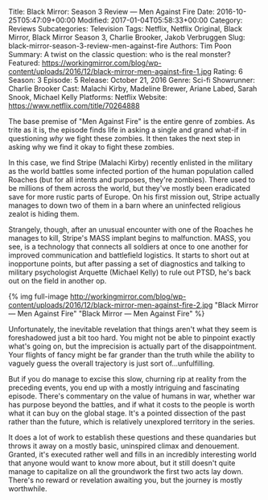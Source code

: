 Title: Black Mirror: Season 3 Review — Men Against Fire
Date: 2016-10-25T05:47:09+00:00
Modified: 2017-01-04T05:58:33+00:00
Category: Reviews
Subcategories: Television
Tags: Netflix, Netflix Original, Black Mirror, Black Mirror Season 3, Charlie Brooker, Jakob Verbruggen
Slug: black-mirror-season-3-review-men-against-fire
Authors: Tim Poon
Summary: A twist on the classic question: who is the real monster?
Featured: https://workingmirror.com/blog/wp-content/uploads/2016/12/black-mirror-men-against-fire-1.jpg
Rating: 6
Season: 3
Episode: 5
Release: October 21, 2016
Genre: Sci-fi
Showrunner: Charlie Brooker
Cast: Malachi Kirby, Madeline Brewer, Ariane Labed, Sarah Snook, Michael Kelly
Platforms: Netflix
Website: https://www.netflix.com/title/70264888

The base premise of "Men Against Fire" is the entire genre of zombies. As trite as it is, the episode finds life in asking a single and grand what-if in questioning *why* we fight these zombies. It then takes the next step in asking why we find it okay to fight these zombies.

In this case, we find Stripe (Malachi Kirby) recently enlisted in the military as the world battles some infected portion of the human population called Roaches (but for all intents and purposes, they're zombies). There used to be millions of them across the world, but they've mostly been eradicated save for more rustic parts of Europe. On his first mission out, Stripe actually manages to down two of them in a barn where an uninfected religious zealot is hiding them.

Strangely, though, after an unusual encounter with one of the Roaches he manages to kill, Stripe's MASS implant begins to malfunction. MASS, you see, is a technology that connects all soldiers at once to one another for improved communication and battlefield logistics. It starts to short out at inopportune points, but after passing a set of diagnostics and talking to military psychologist Arquette (Michael Kelly) to rule out PTSD, he's back out on the field in another op.

{% img full-image http://workingmirror.com/blog/wp-content/uploads/2016/12/black-mirror-men-against-fire-2.jpg "Black Mirror — Men Against Fire" "Black Mirror — Men Against Fire" %}

Unfortunately, the inevitable revelation that things aren't what they seem is foreshadowed just a bit too hard. You might not be able to pinpoint exactly what's going on, but the imprecision is actually part of the disappointment. Your flights of fancy might be far grander than the truth while the ability to vaguely guess the overall trajectory is just sort of...unfulfilling.

But if you do manage to excise this slow, churning rip at reality from the preceding events, you end up with a mostly intriguing and fascinating episode. There's commentary on the value of humans in war, whether war has purpose beyond the battles, and if what it costs to the people is worth what it can buy on the global stage. It's a pointed dissection of the past rather than the future, which is relatively unexplored territory in the series.

It does a lot of work to establish these questions and these quandaries but throws it away on a mostly basic, uninspired climax and denouement. Granted, it's executed rather well and fills in an incredibly interesting world that anyone would want to know more about, but it still doesn't quite manage to capitalize on all the groundwork the first two acts lay down. There's no reward or revelation awaiting you, but the journey is mostly worthwhile.

